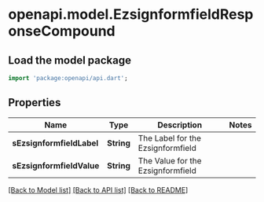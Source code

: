 # openapi.model.EzsignformfieldResponseCompound

## Load the model package
```dart
import 'package:openapi/api.dart';
```

## Properties
Name | Type | Description | Notes
------------ | ------------- | ------------- | -------------
**sEzsignformfieldLabel** | **String** | The Label for the Ezsignformfield | 
**sEzsignformfieldValue** | **String** | The Value for the Ezsignformfield | 

[[Back to Model list]](../README.md#documentation-for-models) [[Back to API list]](../README.md#documentation-for-api-endpoints) [[Back to README]](../README.md)


